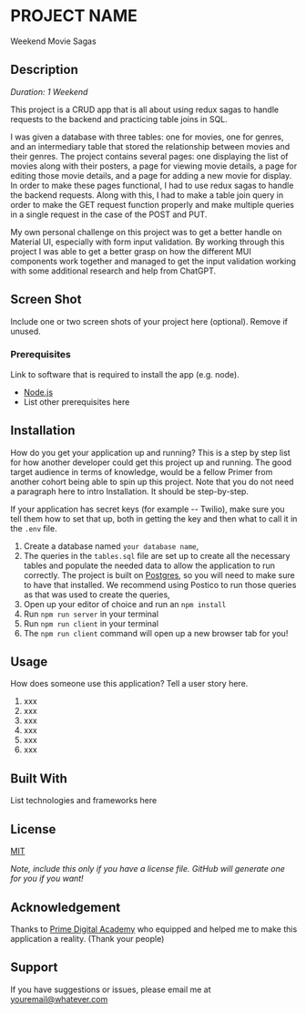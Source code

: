 # PROJECT NAME

Weekend Movie Sagas

## Description

_Duration: 1 Weekend_

This project is a CRUD app that is all about using redux sagas to handle requests to the backend and practicing table joins in SQL.

I was given a database with three tables: one for movies, one for genres, and an intermediary table that stored the relationship between movies and their genres. The project contains several pages: one displaying the list of movies along with their posters, a page for viewing movie details, a page for editing those movie details, and a page for adding a new movie for display. In order to make these pages functional, I had to use redux sagas to handle the backend requests. Along with this, I had to make a table join query in order to make the GET request function properly and make multiple queries in a single request in the case of the POST and PUT.

My own personal challenge on this project was to get a better handle on Material UI, especially with form input validation. By working through this project I was able to get a better grasp on how the different MUI components work together and managed to get the input validation working with some additional research and help from ChatGPT. 

## Screen Shot

Include one or two screen shots of your project here (optional). Remove if unused.

### Prerequisites

Link to software that is required to install the app (e.g. node).

- [Node.js](https://nodejs.org/en/)
- List other prerequisites here

## Installation

How do you get your application up and running? This is a step by step list for how another developer could get this project up and running. The good target audience in terms of knowledge, would be a fellow Primer from another cohort being able to spin up this project. Note that you do not need a paragraph here to intro Installation. It should be step-by-step.

If your application has secret keys (for example --  Twilio), make sure you tell them how to set that up, both in getting the key and then what to call it in the `.env` file.

1. Create a database named `your database name`,
2. The queries in the `tables.sql` file are set up to create all the necessary tables and populate the needed data to allow the application to run correctly. The project is built on [Postgres](https://www.postgresql.org/download/), so you will need to make sure to have that installed. We recommend using Postico to run those queries as that was used to create the queries, 
3. Open up your editor of choice and run an `npm install`
4. Run `npm run server` in your terminal
5. Run `npm run client` in your terminal
6. The `npm run client` command will open up a new browser tab for you!

## Usage
How does someone use this application? Tell a user story here.

1. xxx
2. xxx
3. xxx
4. xxx
5. xxx
6. xxx


## Built With

List technologies and frameworks here

## License
[MIT](https://choosealicense.com/licenses/mit/)

_Note, include this only if you have a license file. GitHub will generate one for you if you want!_

## Acknowledgement
Thanks to [Prime Digital Academy](www.primeacademy.io) who equipped and helped me to make this application a reality. (Thank your people)

## Support
If you have suggestions or issues, please email me at [youremail@whatever.com](www.google.com)
